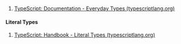 1. [TypeScript: Documentation - Everyday Types (typescriptlang.org)](https://www.typescriptlang.org/docs/handbook/2/everyday-types.html#differences-between-type-aliases-and-interfaces)
#### Literal Types
1. [TypeScript: Handbook - Literal Types (typescriptlang.org)](https://www.typescriptlang.org/docs/handbook/literal-types.html)